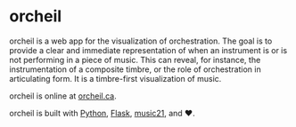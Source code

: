 orcheil
=======

orcheil is a web app for the visualization of orchestration. The goal is to provide a clear and immediate representation of when an instrument is or is not performing in a piece of music. This can reveal, for instance, the instrumentation of a composite timbre, or the role of orchestration in articulating form. It is a timbre-first visualization of music.

orcheil is online at [orcheil.ca](http://orcheil.ca/).

orcheil is built with [Python](https://www.python.org/), [Flask](http://flask.pocoo.org/), [music21](http://web.mit.edu/music21/), and ❤️.